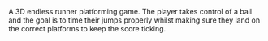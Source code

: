 A 3D endless runner platforming game.
The player takes control of a ball and the goal is to time their jumps properly whilst making sure they land on the correct platforms to keep the score ticking.
